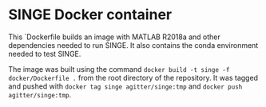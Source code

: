 # SINGE Docker container

This `Dockerfile builds an image with MATLAB R2018a and other dependencies needed to run SINGE.
It also contains the conda environment needed to test SINGE.

The image was built using the command `docker build -t singe -f docker/Dockerfile .` from the root directory of the repository.
It was tagged and pushed with `docker tag singe agitter/singe:tmp` and `docker push agitter/singe:tmp`.
